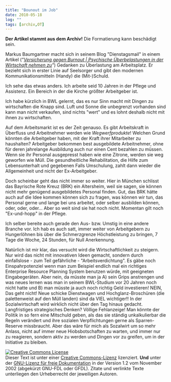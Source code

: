 ```yaml
---
title: "Bounout im Job"
date: 2010-05-18
log: ""
tags: [archiv,OT]
---
```

**Der Artikel stammt aus dem Archiv!** Die Formatierung kann beschädigt sein.

Markus Baumgartner macht sich in seinem Blog "Dienstagsmail" in einem Artikel (<i>"<a href="http://www.jesus.de/freunde/mitgliederprofil/blog.html?blogDetail=1633">Versicherung gegen Burnout | Psychische Überbelastungen in der Wirtschaft nehmen zu</a>"</i>) Gedanken zu Überlastung am Arbeitsplatz. Er bezieht sich in erster Linie auf Seelsorger und gibt den modernen Kommunikationsmitteln (Handy) die (Mit-)Schuld.   

Ich sehe das etwas anders. Ich arbeite seid 10 Jahren in der Pflege und Assistenz. Ein Bereich in der die Kirche größter Arbeitgeber ist.

Ich habe kürzlich in BWL gelernt, das es nur Sinn macht mit Dingen zu wirtschaften die Knapp sind.  Luft und Sonne die unbegrenzt vorhanden sind kann man nicht verkaufen, sind nichts "wert" und es lohnt deshalb nicht mit ihnen zu wirtschaften.

Auf dem Arbeitsmarkt ist es der Zeit genauso. Es gibt Arbeitskraft in Überfluss und Arbeitnehmer werden wie <i>Wegwerfprodukte</i>! Welchen Grund könnten die Arbeitgeber haben, mit der Kraft ihrer Mitarbeiter zu haushalten? Arbeitgeber bekommen best ausgebildete Arbeitnehmer, ohne für deren jahrelange Ausbildung auch nur einen Cent bezahlen zu müssen. Wenn sie ihr Personal ausgepresst haben wie eine Zitrone, werden sie weg geworfen wie Müll. Die gesundheitliche Rehabilitation, die Hilfe zum Lebensunterhalt und gegebenen Falls Umschulung, zahlt dann wieder die Allgemeinheit und nicht der Ex-Arbeitgeber.

Doch scheinbar geht das nicht immer so weiter. Hier in München schlisst das Bayrische Rote Kreuz (BRK) ein Altersheim, weil sie sagen, sie können nicht mehr genügend ausgebildetes Personal finden. Gut, das BRK hätte auch auf die Idee kommen können sich zu fragen, was können wir tun, das Personal gerne und lange bei uns arbeitet, oder selber ausbilden können, oder, oder, oder... Aber so weit sind sie hat noch nicht. Momentan gilt noch "Ex-und-hopp" in der Pflege.

Ich selber bereite auch gerade den Aus- bzw. Umstig in eine andere Branche vor. Ich hab es auch satt, immer weiter von Arbeitgebern zu Hungerlöhnen bis über die Schmerzgrenze Höchstleistung zu bringen, 7 Tage die Woche, 24 Stunden, für Null Anerkennung. 

Natürlich ist mir klar, das versucht wird die Wirtschaftlichkeit zu steigern. Nur wird das nicht mit innovativen Ideen gemacht, sondern durch einfallslose - zum Teil gefährliche - "Arbeitsverdichtung". Es gäbe noch Einspahrpotenziel wenn man zum Beispiel endlich mal ein richtiges Enterprise Resource Planning System benutzen würde, mit geeigneten Eingabegeräten. Aber nein, da müsste man ja A) sein Grips anstrengen und was neues lernen was man in seinem BWL-Studium vor 20 Jahren noch nicht hatte und B) man müsste ja auch noch richtig Geld investieren! NEIN, Das geht nicht! Neue schicke Dienstwagen und Hochglanz-Broschüren (die palettenweist auf den Müll landen) sind da VIEL wichtiger!! In der Sozialwirtschaft wird wirklich nicht über den Tag hinaus gedacht. Langfristiges strategisches Denken? Völlige Fehlanzeige! Man könnte der Politik in so fern eine Mitschuld geben, als das sie ständig unkalkulierbar die Regeln verändert und ihre sozialen Verpflichtungen gerne als Sparren-Reserve missbraucht. Aber das wäre für mich als Sozalwirt um so mehr Anlass, nicht auf immer neue Hiobsbotschaften zu warten, und immer nur zu reagieren, sondern aktiv zu werden und Dingen vor zu greifen, um in der Initiative zu bleiben.


<a href="http://creativecommons.org/licenses/by-sa/3.0/de/" rel="license"><img src="http://i.creativecommons.org/l/by-sa/3.0/de/88x31.png" style="border-width: 0pt;" alt="Creative Commons License" /></a><br />
Dieser <span rel="dc:type" href="http://purl.org/dc/dcmitype/Text" xmlns:dc="http://purl.org/dc/elements/1.1/">Text</span> ist unter einer <a href="http://creativecommons.org/licenses/by-sa/3.0/de/" rel="license">Creative Commons-Lizenz</a> lizenziert. **Und** unter der <a href="http://de.wikipedia.org/wiki/GFDL">GNU-Lizenz f&uuml;r freie Dokumentation</a> in der Version 1.2 vom November 2002 (abgek&uuml;rzt GNU-FDL oder GFDL). Zitate und verlinkte Texte unterliegen den Urheberrecht der jeweiligen Autoren.
